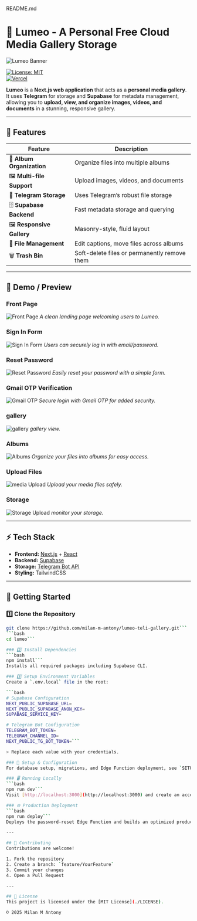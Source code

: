 README.md
# 🎨 Lumeo - A Personal Free Cloud Media Gallery Storage

![Lumeo Banner](assets/banner.png)
 

[![License: MIT](https://img.shields.io/badge/License-MIT-green.svg)](LICENSE)  
[![Vercel](https://img.shields.io/badge/Deploy-Vercel-blue)](https://vercel.com/new)  

**Lumeo** is a **Next.js web application** that acts as a **personal media gallery**.  
It uses **Telegram** for storage and **Supabase** for metadata management, allowing you to **upload, view, and organize images, videos, and documents** in a stunning, responsive gallery.

---

## 🌟 Features

| Feature | Description |
|---------|-------------|
| 📂 **Album Organization** | Organize files into multiple albums |
| 🖼 **Multi-file Support** | Upload images, videos, and documents |
| 🚀 **Telegram Storage** | Uses Telegram’s robust file storage |
| 🗄 **Supabase Backend** | Fast metadata storage and querying |
| 🖼 **Responsive Gallery** | Masonry-style, fluid layout |
| 📝 **File Management** | Edit captions, move files across albums |
| 🗑 **Trash Bin** | Soft-delete files or permanently remove them |

---

## 📸 Demo / Preview


### Front Page
![Front Page](assets/front_page.png)
*A clean landing page welcoming users to Lumeo.*

### Sign In Form
![Sign In Form](assets/sign_in.png)
*Users can securely log in with email/password.*

### Reset Password
![Reset Password](assets/reset_password.png)
*Easily reset your password with a simple form.*

### Gmail OTP Verification
![Gmail OTP](assets/gmail_otp.png)
*Secure login with Gmail OTP for added security.*

### gallery
![gallery](assets/banner.png)
*gallery view.*

### Albums
![Albums](assets/album.png)
*Organize your files into albums for easy access.*

### Upload Files
![media Upload](assets/upload.png)
*Upload your media files safely.*

### Storage
![Storage Upload](assets/storage.png)
*monitor your storage.*


---

## ⚡ Tech Stack

- **Frontend:** [Next.js](https://nextjs.org/) + [React](https://react.dev/)  
- **Backend:** [Supabase](https://supabase.com/)  
- **Storage:** [Telegram Bot API](https://core.telegram.org/bots/api)  
- **Styling:** TailwindCSS  

---

## 🚀 Getting Started

### 1️⃣ Clone the Repository
```bash
git clone https://github.com/milan-m-antony/lumeo-teli-gallery.git```
```bash
cd lumeo```

### 2️⃣ Install Dependencies
```bash
npm install```
Installs all required packages including Supabase CLI.

### 3️⃣ Setup Environment Variables
Create a `.env.local` file in the root:

```bash
# Supabase Configuration
NEXT_PUBLIC_SUPABASE_URL=
NEXT_PUBLIC_SUPABASE_ANON_KEY=
SUPABASE_SERVICE_KEY=

# Telegram Bot Configuration
TELEGRAM_BOT_TOKEN=
TELEGRAM_CHANNEL_ID=
NEXT_PUBLIC_TG_BOT_TOKEN=```

> Replace each value with your credentials.

### 🔧 Setup & Configuration
For database setup, migrations, and Edge Function deployment, see `SETUP.md`.

### 🖥 Running Locally
```bash
npm run dev```
Visit [http://localhost:3000](http://localhost:3000) and create an account to start uploading your media.

### 🌐 Production Deployment
```bash
npm run deploy```
Deploys the password-reset Edge Function and builds an optimized production version of the app.

---

## 🤝 Contributing
Contributions are welcome!  

1. Fork the repository  
2. Create a branch: `feature/YourFeature`  
3. Commit your changes  
4. Open a Pull Request

---

## 📄 License
This project is licensed under the [MIT License](./LICENSE).

© 2025 Milan M Antony
